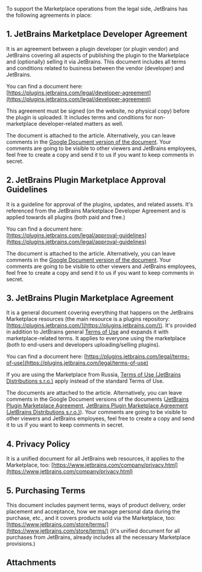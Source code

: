 [//]: # (title: Legal Agreements)

To support the Marketplace operations from the legal side, JetBrains has the following agreements in place:

## 1. JetBrains Marketplace Developer Agreement

It is an agreement between a plugin developer (or plugin vendor) and JetBrains covering all aspects of publishing the plugin to the Marketplace and (optionally) selling it via JetBrains. This document includes all terms and conditions related to business between the vendor (developer) and JetBrains.

You can find a document here: [https://plugins.jetbrains.com/legal/developer-agreement](https://plugins.jetbrains.com/legal/developer-agreement)

This agreement must be signed (on the website, no physical copy) before the plugin is uploaded. It includes terms and conditions for non-marketplace developer-related matters as well.

The document is attached to the article. Alternatively, you can leave comments in the [Google Document version of the document](https://docs.google.com/document/d/1noU7fAKbd9mmHHWelP1bsuH21st0n9kfZaPtQxL0bdE/edit). Your comments are going to be visible to other viewers and JetBrains employees, feel free to create a copy and send it to us if you want to keep comments in secret.

## 2. JetBrains Plugin Marketplace Approval Guidelines

It is a guideline for approval of the plugins, updates, and related assets. It's referenced from the JetBrains Marketplace Developer Agreement and is applied towards all plugins (both paid and free.)

You can find a document here: [https://plugins.jetbrains.com/legal/approval-guidelines](https://plugins.jetbrains.com/legal/approval-guidelines) 

The document is attached to the article. Alternatively, you can leave comments in the [Google Document version of the document](https://docs.google.com/document/d/11ls1qpMbUTLVjwLq5RHu6RVHrQ9vvLwSOeE-g88eJJs/edit). Your comments are going to be visible to other viewers and JetBrains employees, feel free to create a copy and send it to us if you want to keep comments in secret.

##  3. JetBrains Plugin Marketplace Agreement

It is a general document covering everything that happens on the JetBrains Marketplace resources (the main resource is a plugins repository: [https://plugins.jetbrains.com/](https://plugins.jetbrains.com/)). It's provided in addition to JetBrains general [Terms of Use](https://www.jetbrains.com/company/useterms.html) and expands it with marketplace-related terms. It applies to everyone using the marketplace (both to end-users and developers uploading/selling plugins).

You can find a document here: [https://plugins.jetbrains.com/legal/terms-of-use](https://plugins.jetbrains.com/legal/terms-of-use)

If you are using the Marketplace from Russia, [Terms of Use (JetBrains Distributions s.r.o.)](https://plugins.jetbrains.com/legal/ru-terms-of-use) apply instead of the standard Terms of Use.

The documents are attached to the article. Alternatively, you can leave comments in the Google Document versions of the documents ([JetBrains Plugin Marketplace Agreement](https://docs.google.com/document/d/1Kqr916IliuTFzO-aLLcRfVfkTn8w0VRvhvjuzNg23vI/edit), [JetBrains Plugin Marketplace Agreement (JetBrains Distributions s.r.o.)](https://docs.google.com/document/d/1sXeR5y3bIgrpX2Yu2mq_6LfYXD8ofxRBt7ZFvGn6MV4/edit)). Your comments are going to be visible to other viewers and JetBrains employees, feel free to create a copy and send it to us if you want to keep comments in secret.

## 4. Privacy Policy

It is a unified document for all JetBrains web resources, it applies to the Marketplace, too: [https://www.jetbrains.com/company/privacy.html](https://www.jetbrains.com/company/privacy.html)

## 5. Purchasing Terms

This document includes payment terms, ways of product delivery, order placement and acceptance, how we manage personal data during the purchase, etc., and it covers products sold via the Marketplace, too: [https://www.jetbrains.com/store/terms/](https://www.jetbrains.com/store/terms/) (it's unified document for all purchases from JetBrains, already includes all the necessary Marketplace provisions.)

## Attachments

<res resource-id="jetbrains-plugin-marketplace-agreement-docx"/>
<res resource-id="jetbrains-plugin-marketplace-agreement-pdf"/>
<res resource-id="jetbrains-plugin-marketplace-agreement-jbd-docx"/>
<res resource-id="jetbrains-plugin-marketplace-agreement-jbd-pdf"/>
<res resource-id="jetbrains-plugin-marketplace-approval-guidelines-docx"/>
<res resource-id="jetbrains-plugin-marketplace-approval-guidelines-pdf"/>
<res resource-id="jetbrains-plugin-marketplace-developer-agreement-docx"/>
<res resource-id="jetbrains-plugin-marketplace-developer-agreement-pdf"/>